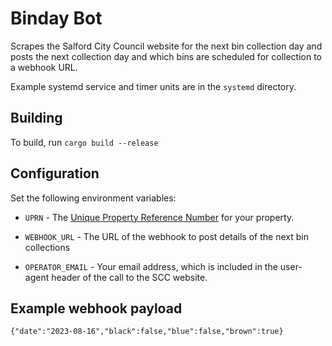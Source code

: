 # Binday Bot

Scrapes the Salford City Council website for the next bin collection day and posts the next collection day and which bins are scheduled for collection to a webhook URL.

Example systemd service and timer units are in the `systemd` directory.

## Building

To build, run `cargo build --release`

## Configuration

Set the following environment variables:

* `UPRN` - The [Unique Property Reference Number](https://en.wikipedia.org/wiki/Unique_Property_Reference_Number) for your property.

* `WEBHOOK_URL` - The URL of the webhook to post details of the next bin collections

* `OPERATOR_EMAIL` - Your email address, which is included in the user-agent header of the call to the SCC website.

## Example webhook payload

`{"date":"2023-08-16","black":false,"blue":false,"brown":true}`